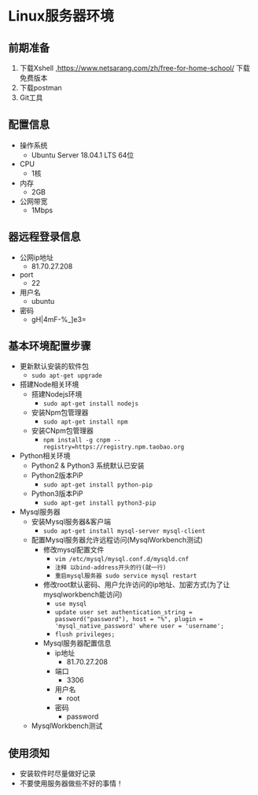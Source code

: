 # Linux服务器环境

## 前期准备

1. 下载Xshell ,https://www.netsarang.com/zh/free-for-home-school/ 下载免费版本
2. 下载postman
3. Git工具

## 配置信息
- 操作系统
  - Ubuntu Server 18.04.1 LTS 64位
- CPU
  - 1核
- 内存
  - 2GB
- 公网带宽
  - 1Mbps
## 器远程登录信息
- 公网ip地址
  - 81.70.27.208
- port
  - 22
- 用户名
  - ubuntu
- 密码
  - gH|4mF-%_]e3=
## 基本环境配置步骤
- 更新默认安装的软件包
  - `sudo apt-get upgrade`
- 搭建Node相关环境
  - 搭建Nodejs环境
    - `sudo apt-get install nodejs`
  - 安装Npm包管理器
    - `sudo apt-get install npm`
  - 安装CNpm包管理器
    - `npm install -g cnpm --registry=https://registry.npm.taobao.org`
- Python相关环境
  - Python2 & Python3 系统默认已安装
  - Python2版本PiP
    - `sudo apt-get install python-pip`
  - Python3版本PiP
    - `sudo apt-get install python3-pip`
- Mysql服务器
  - 安装Mysql服务器&客户端
    - `sudo apt-get install mysql-server mysql-client`
  - 配置Mysql服务器允许远程访问(MysqlWorkbench测试)
    - 修改mysql配置文件
      - `vim /etc/mysql/mysql.conf.d/mysqld.cnf`
      - `注释 以bind-address开头的行(就一行)`
      - `重启mysql服务器 sudo service mysql restart`
    - 修改root默认密码、用户允许访问的ip地址、加密方式(为了让mysqlworkbench能访问)
      - `use mysql`
      - `update user set authentication_string = password("password"), host = "%", plugin = 'mysql_native_password' where user = 'username';`
      - `flush privileges;`
    - Mysql服务器配置信息
      - ip地址
        - 81.70.27.208
      - 端口
        - 3306
      - 用户名
        - root
      - 密码
        - password
  - MysqlWorkbench测试

## 使用须知
- 安装软件时尽量做好记录
- 不要使用服务器做些不好的事情！
